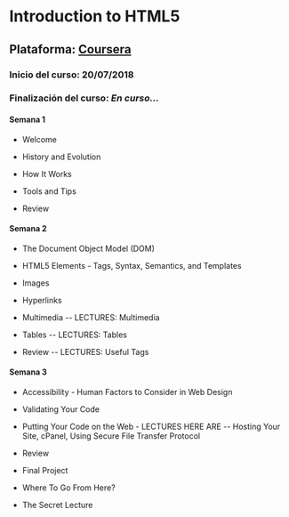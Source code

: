 # Introduction to HTML5

## Plataforma: [Coursera](https://www.coursera.org/learn/html)

### Inicio del curso: **20/07/2018**

### Finalización del curso: *En curso...*

#### Semana 1

* Welcome

* History and Evolution

* How It Works

* Tools and Tips

* Review

#### Semana 2

* The Document Object Model (DOM)

* HTML5 Elements - Tags, Syntax, Semantics, and Templates

* Images

* Hyperlinks

* Multimedia -- LECTURES: Multimedia

* Tables -- LECTURES: Tables

* Review -- LECTURES: Useful Tags

#### Semana 3

* Accessibility - Human Factors to Consider in Web Design

* Validating Your Code 

* Putting Your Code on the Web - LECTURES HERE ARE -- Hosting Your Site, cPanel, Using Secure File Transfer Protocol

* Review

* Final Project

* Where To Go From Here? 

* The Secret Lecture